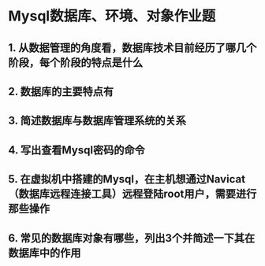 # Mysql数据库、环境、对象作业题

## 1. 从数据管理的角度看，数据库技术目前经历了哪几个阶段，每个阶段的特点是什么



## 2. 数据库的主要特点有



## 3. 简述数据库与数据库管理系统的关系



## 4. 写出查看Mysql密码的命令

 

## 5. 在虚拟机中搭建的Mysql，在主机想通过Navicat （数据库远程连接工具）远程登陆root用户，需要进行那些操作



## 6. 常见的数据库对象有哪些，列出3个并简述一下其在数据库中的作用


